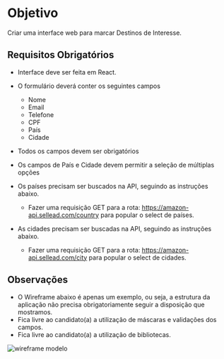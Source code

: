 # Objetivo

Criar uma interface web para marcar Destinos de Interesse.

## Requisitos Obrigatórios

- Interface deve ser feita em React.
- O formulário deverá conter os seguintes campos
  - Nome
  - Email
  - Telefone
  - CPF
  - País
  - Cidade
- Todos os campos devem ser obrigatórios
- Os campos de País e Cidade devem permitir a seleção de múltiplas opções
- Os países precisam ser buscados na API, seguindo as instruções abaixo.
  - Fazer uma requisição GET para a rota: https://amazon-api.sellead.com/country
para popular o select de países.

- As cidades precisam ser buscadas na API, seguindo as instruções abaixo.
  - Fazer uma requisição GET para a rota: https://amazon-api.sellead.com/city para
popular o select de cidades.

## Observações

- O Wireframe abaixo é apenas um exemplo, ou seja, a estrutura da aplicação não precisa 
obrigatoriamente seguir a disposição que mostramos.
- Fica livre ao candidato(a) a utilização de máscaras e validações dos campos.
- Fica livre ao candidato(a) a utilização de bibliotecas.

![wireframe modelo](https://i.imgur.com/dupsLVm.png)
